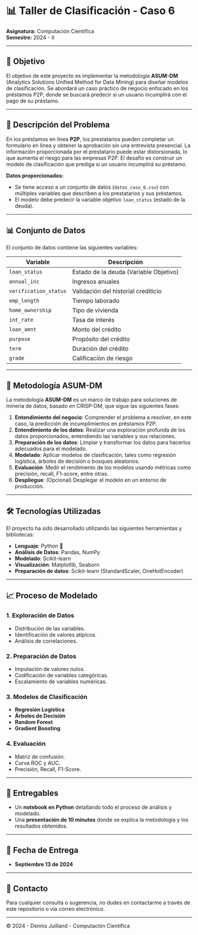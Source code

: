 # 📊 Taller de Clasificación - Caso 6

**Asignatura:** Computación Científica  
**Semestre:** 2024 - II  

---

## 🎯 Objetivo

El objetivo de este proyecto es implementar la metodología **ASUM-DM** (Analytics Solutions Unified Method for Data Mining) para diseñar modelos de clasificación. Se abordará un caso práctico de negocio enfocado en los préstamos P2P, donde se buscará predecir si un usuario incumplirá con el pago de su préstamo.

---

## 📝 Descripción del Problema

En los préstamos en línea **P2P**, los prestatarios pueden completar un formulario en línea y obtener la aprobación sin una entrevista presencial. La información proporcionada por el prestatario puede estar distorsionada, lo que aumenta el riesgo para las empresas P2P. El desafío es construir un modelo de clasificación que prediga si un usuario incumplirá su préstamo.

**Datos proporcionados:**

- Se tiene acceso a un conjunto de datos (`datos_caso_6.csv`) con múltiples variables que describen a los prestatarios y sus préstamos.
- El modelo debe predecir la variable objetivo `loan_status` (estado de la deuda).

---

## 📊 Conjunto de Datos

El conjunto de datos contiene las siguientes variables:

| **Variable**           | **Descripción**                        |
|------------------------|----------------------------------------|
| `loan_status`          | Estado de la deuda (Variable Objetivo)  |
| `annual_inc`           | Ingresos anuales                       |
| `verification_status`  | Validación del historial crediticio     |
| `emp_length`           | Tiempo laborado                        |
| `home_ownership`       | Tipo de vivienda                       |
| `int_rate`             | Tasa de interés                        |
| `loan_amnt`            | Monto del crédito                      |
| `purpose`              | Propósito del crédito                  |
| `term`                 | Duración del crédito                   |
| `grade`                | Calificación de riesgo                 |

---

## 🚀 Metodología ASUM-DM

La metodología **ASUM-DM** es un marco de trabajo para soluciones de minería de datos, basado en CRISP-DM, que sigue las siguientes fases:

1. **Entendimiento del negocio**: Comprender el problema a resolver, en este caso, la predicción de incumplimientos en préstamos P2P.
2. **Entendimiento de los datos**: Realizar una exploración profunda de los datos proporcionados, entendiendo las variables y sus relaciones.
3. **Preparación de los datos**: Limpiar y transformar los datos para hacerlos adecuados para el modelado.
4. **Modelado**: Aplicar modelos de clasificación, tales como regresión logística, árboles de decisión o bosques aleatorios.
5. **Evaluación**: Medir el rendimiento de los modelos usando métricas como precisión, recall, F1-score, entre otras.
6. **Despliegue**: (Opcional) Desplegar el modelo en un entorno de producción.

---

## 🛠️ Tecnologías Utilizadas

El proyecto ha sido desarrollado utilizando las siguientes herramientas y bibliotecas:

- **Lenguaje**: Python 🐍
- **Análisis de Datos**: Pandas, NumPy
- **Modelado**: Scikit-learn
- **Visualización**: Matplotlib, Seaborn
- **Preparación de datos**: Scikit-learn (StandardScaler, OneHotEncoder)

---

## 📈 Proceso de Modelado

### 1. **Exploración de Datos**
   - Distribución de las variables.
   - Identificación de valores atípicos.
   - Análisis de correlaciones.

### 2. **Preparación de Datos**
   - Imputación de valores nulos.
   - Codificación de variables categóricas.
   - Escalamiento de variables numéricas.

### 3. **Modelos de Clasificación**
   - **Regresión Logística**
   - **Árboles de Decisión**
   - **Random Forest**
   - **Gradient Boosting**

### 4. **Evaluación**
   - Matriz de confusión.
   - Curva ROC y AUC.
   - Precisión, Recall, F1-Score.

---

## 📅 Entregables

- Un **notebook en Python** detallando todo el proceso de análisis y modelado.
- Una **presentación de 10 minutos** donde se explica la metodología y los resultados obtenidos.

---

## 📅 Fecha de Entrega

- **Septiembre 13 de 2024**

---

## 📧 Contacto

Para cualquier consulta o sugerencia, no dudes en contactarme a través de este repositorio o vía correo electrónico.

---

© 2024 - Dennis Juilland - Computación Científica
